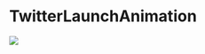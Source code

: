 # TwitterLaunchAnimation
![](https://github.com/zdrzdr/TwitterLaunchAnimation/blob/master/TwitterLaunchAnimation.mov.gif)
